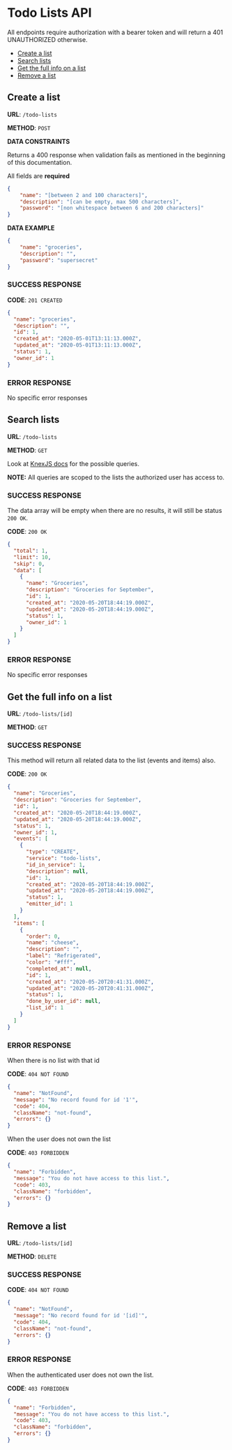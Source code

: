 # Todo Lists API

All endpoints require authorization with a bearer token and will return a 401 UNAUTHORIZED otherwise.

* [Create a list](#create)
* [Search lists](#find)
* [Get the full info on a list](#get)
* [Remove a list](#remove)

## <a name="create"></a>Create a list

**URL**: `/todo-lists`

**METHOD**: `POST`

**DATA CONSTRAINTS**

Returns a 400 response when validation fails as mentioned in the beginning of this documentation.

All fields are **required**

```json
{
    "name": "[between 2 and 100 characters]",
    "description": "[can be empty, max 500 characters]",
    "password": "[non whitespace between 6 and 200 characters]"
}
```

**DATA EXAMPLE**

```json
{
	"name": "groceries",
	"description": "",
	"password": "supersecret"
}
```

### SUCCESS RESPONSE

**CODE**: `201 CREATED`

```json
{
  "name": "groceries",
  "description": "",
  "id": 1,
  "created_at": "2020-05-01T13:11:13.000Z",
  "updated_at": "2020-05-01T13:11:13.000Z",
  "status": 1,
  "owner_id": 1
}
```

### ERROR RESPONSE

No specific error responses

## <a name="find"></a>Search lists

**URL**: `/todo-lists`

**METHOD**: `GET`

Look at [KnexJS docs](https://github.com/feathersjs-ecosystem/feathers-knex#querying) for the possible queries.

**NOTE:** All queries are scoped to the lists the authorized user has access to.

### SUCCESS RESPONSE

The data array will be empty when there are no results, it will still be status `200 OK`.

**CODE**: `200 OK`

```json
{
  "total": 1,
  "limit": 10,
  "skip": 0,
  "data": [
    {
      "name": "Groceries",
      "description": "Groceries for September",
      "id": 1,
      "created_at": "2020-05-20T18:44:19.000Z",
      "updated_at": "2020-05-20T18:44:19.000Z",
      "status": 1,
      "owner_id": 1
    }
  ]
}
```

### ERROR RESPONSE

No specific error responses

## <a name="get"></a>Get the full info on a list

**URL**: `/todo-lists/[id]`

**METHOD**: `GET`

### SUCCESS RESPONSE

This method will return all related data to the list (events and items) also.

**CODE**: `200 OK`

```json
{
  "name": "Groceries",
  "description": "Groceries for September",
  "id": 1,
  "created_at": "2020-05-20T18:44:19.000Z",
  "updated_at": "2020-05-20T18:44:19.000Z",
  "status": 1,
  "owner_id": 1,
  "events": [
    {
      "type": "CREATE",
      "service": "todo-lists",
      "id_in_service": 1,
      "description": null,
      "id": 1,
      "created_at": "2020-05-20T18:44:19.000Z",
      "updated_at": "2020-05-20T18:44:19.000Z",
      "status": 1,
      "emitter_id": 1
    }
  ],
  "items": [
    {
      "order": 0,
      "name": "cheese",
      "description": "",
      "label": "Refrigerated",
      "color": "#fff",
      "completed_at": null,
      "id": 1,
      "created_at": "2020-05-20T20:41:31.000Z",
      "updated_at": "2020-05-20T20:41:31.000Z",
      "status": 1,
      "done_by_user_id": null,
      "list_id": 1
    }
  ]
}
```

### ERROR RESPONSE

When there is no list with that id

**CODE**: `404 NOT FOUND`

```json
{
  "name": "NotFound",
  "message": "No record found for id '1'",
  "code": 404,
  "className": "not-found",
  "errors": {}
}
```

When the user does not own the list

**CODE**: `403 FORBIDDEN`

```json
{
  "name": "Forbidden",
  "message": "You do not have access to this list.",
  "code": 403,
  "className": "forbidden",
  "errors": {}
}

```
## <a name="remove"></a>Remove a list

**URL**: `/todo-lists/[id]`

**METHOD**: `DELETE`

### SUCCESS RESPONSE

**CODE**: `404 NOT FOUND`

```json
{
  "name": "NotFound",
  "message": "No record found for id '[id]'",
  "code": 404,
  "className": "not-found",
  "errors": {}
}
```

### ERROR RESPONSE

When the authenticated user does not own the list.

**CODE**: `403 FORBIDDEN`

```json
{
  "name": "Forbidden",
  "message": "You do not have access to this list.",
  "code": 403,
  "className": "forbidden",
  "errors": {}
}
```
